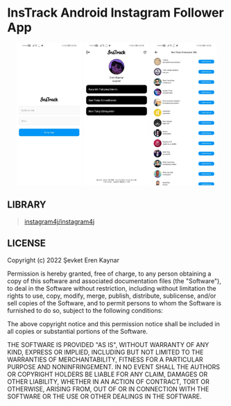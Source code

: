 # InsTrack Android Instagram Follower App
<p align="center">
    <img width="30%" src="https://github.com/sqayner/android-studio-instrack-application/blob/main/screenshots/ss1.jpeg">
    <img width="30%" src="https://github.com/sqayner/android-studio-instrack-application/blob/main/screenshots/ss2.jpeg">
    <img width="30%" src="https://github.com/sqayner/android-studio-instrack-application/blob/main/screenshots/ss3.jpeg">
</p>

## LIBRARY
> [instagram4j/instagram4j](https://github.com/instagram4j/instagram4j)

## LICENSE

Copyright (c) 2022 Şevket Eren Kaynar

Permission is hereby granted, free of charge, to any person obtaining a copy
of this software and associated documentation files (the "Software"), to deal
in the Software without restriction, including without limitation the rights
to use, copy, modify, merge, publish, distribute, sublicense, and/or sell
copies of the Software, and to permit persons to whom the Software is
furnished to do so, subject to the following conditions:

The above copyright notice and this permission notice shall be included in all
copies or substantial portions of the Software.

THE SOFTWARE IS PROVIDED "AS IS", WITHOUT WARRANTY OF ANY KIND, EXPRESS OR
IMPLIED, INCLUDING BUT NOT LIMITED TO THE WARRANTIES OF MERCHANTABILITY,
FITNESS FOR A PARTICULAR PURPOSE AND NONINFRINGEMENT. IN NO EVENT SHALL THE
AUTHORS OR COPYRIGHT HOLDERS BE LIABLE FOR ANY CLAIM, DAMAGES OR OTHER
LIABILITY, WHETHER IN AN ACTION OF CONTRACT, TORT OR OTHERWISE, ARISING FROM,
OUT OF OR IN CONNECTION WITH THE SOFTWARE OR THE USE OR OTHER DEALINGS IN THE
SOFTWARE.
